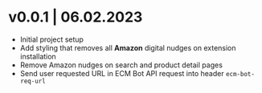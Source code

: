 # v0.0.1 | 06.02.2023
* Initial project setup
* Add styling that removes all **Amazon** digital nudges on extension installation 
* Remove Amazon nudges on search and product detail pages
* Send user requested URL in ECM Bot API request into header `ecm-bot-req-url`
